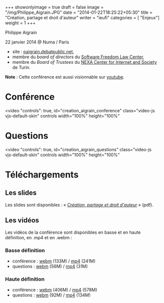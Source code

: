 +++
showonlyimage = true
draft = false
image = "/img/Philippe_Aigrain.JPG"
date = "2014-01-22T18:25:22+05:30"
title = "Création, partage et droit d'auteur"
writer = "ieufi"
categories = [ "Enjeux"]
weight = 1
+++

Philippe Aigrain

22 janvier 2014 @ Numa / Paris
<!--more-->

* site : <a href="https://paigrain.debatpublic.net/">paigrain.debatpublic.net</a>,
* membre du <em>board of directors</em> du <a href="https://www.softwarefreedom.org/">Software Freedom Law Center</a>,
* membre du <em>Board of Trustees</em> du <a href="https://nexa.polito.it/">NEXA Center for Internet and Society</a> de Turin.

**Note** : Cette conférence est aussi visionnable sur [youtube](https://www.youtube.com/channel/UCAIt2HaVASaV5f8eQSt1HZQ/videos).

# Conférence

<video "controls": true, id="creation_aigrain_conference" class="video-js vjs-default-skin" controls width="100%" height="100%" 
<source src="https://data.iletaitunefoisinternet.fr/creation_aigrain/360p/IEUFI_creation_aigrain_conf%c3%a9rence_360p.mp4" type='video/mp4' /> 
<source src="https://data.iletaitunefoisinternet.fr/creation_aigrain/360p/IEUFI_creation_aigrain_conf%c3%a9rence_360p.webm" type='video/webm' /> 
</video>

# Questions

<video "controls": true, id="creation_aigrain_questions" class="video-js vjs-default-skin" controls width="100%" height="100%" 
<source src="https://data.iletaitunefoisinternet.fr/creation_aigrain/360p/IEUFI_creation_aigrain_questions_360p.mp4" type='video/mp4' /> 
<source src="https://data.iletaitunefoisinternet.fr/creation_aigrain/360p/IEUFI_creation_aigrain_questions_360p.webm" type='video/webm' /> 
</video>

# Téléchargements

## Les slides

Les slides sont disponibles : « <em><a href="https://data.iletaitunefoisinternet.fr/creation_aigrain/IEUFI_aigrain_creation.pdf">Création, partage et droit d'auteur</a></em> » (pdf).

## Les vidéos

Les vidéos de la conférence sont disponibles en basse et en haute définition, en .mp4 et en .webm :

### Basse définition

* conférence : <a href="https://data.iletaitunefoisinternet.fr/creation_aigrain/360p/IEUFI_creation_aigrain_conf%c3%a9rence_360p.webm">webm</a> (133M) / <a href="https://data.iletaitunefoisinternet.fr/creation_aigrain/360p/IEUFI_creation_aigrain_conf%c3%a9rence_360p.mp4">mp4</a> (241M)
* questions : <a href="https://data.iletaitunefoisinternet.fr/creation_aigrain/360p/IEUFI_creation_aigrain_questions_360p.webm">webm</a> (56M) / <a href="https://data.iletaitunefoisinternet.fr/creation_aigrain/360p/IEUFI_creation_aigrain_questions_360p.mp4">mp4</a> (31M)

### Haute définition

* conférence : <a href="https://data.iletaitunefoisinternet.fr/creation_aigrain/720p/IEUFI_creation_aigrain_conference-720p.webm">webm</a> (406M) / <a href="https://data.iletaitunefoisinternet.fr/creation_aigrain/720p/IEUFI_creation_aigrain_conference-720p.mp4">mp4</a> (578M)
* questions : <a href="https://data.iletaitunefoisinternet.fr/creation_aigrain/720p/IEUFI_creation_aigrain_questions-720p.webm">webm</a> (92M) / <a href="https://data.iletaitunefoisinternet.fr/creation_aigrain/720p/IEUFI_creation_aigrain_questions-720p.mp4">mp4</a> (134M)

